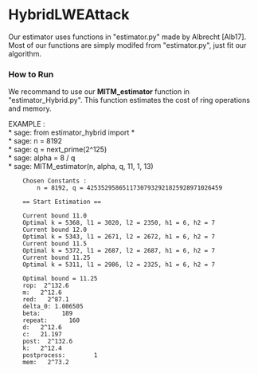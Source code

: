# HybridLWEAttack

Our estimator uses functions in "estimator.py" made by Albrecht [Alb17].
Most of our functions are simply modifed from "estimator.py", just fit our algorithm.

### How to Run

We recommand to use our **MITM_estimator** function in "estimator_Hybrid.py". This function estimates the cost of ring operations and memory.

EXAMPLE :\
    * sage: from estimator_hybrid import *\
    * sage: n = 8192\
    * sage: q = next_prime(2^125)\
    * sage: alpha = 8 / q\
    * sage: MITM_estimator(n, alpha, q, 11, 1, 13)

        Chosen Constants :
            n = 8192, q = 42535295865117307932921825928971026459

        == Start Estimation ==

        Current bound 11.0
        Optimal k = 5368, l1 = 3020, l2 = 2350, h1 = 6, h2 = 7
        Current bound 12.0
        Optimal k = 5343, l1 = 2671, l2 = 2672, h1 = 6, h2 = 7
        Current bound 11.5
        Optimal k = 5372, l1 = 2687, l2 = 2687, h1 = 6, h2 = 7
        Current bound 11.25
        Optimal k = 5311, l1 = 2986, l2 = 2325, h1 = 6, h2 = 7
        
        Optimal bound = 11.25
        rop:  2^132.6
        m:   2^12.6
        red:   2^87.1
        delta_0: 1.006505
        beta:      189
        repeat:      160
        d:   2^12.6
        c:   21.197
        post:  2^132.6
        k:   2^12.4
        postprocess:        1
        mem:   2^73.2
